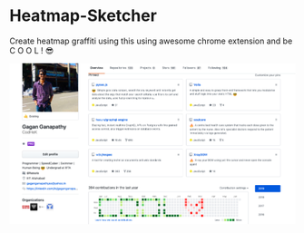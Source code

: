 # Heatmap-Sketcher

Create heatmap graffiti using this using awesome chrome extension and be C O O L ! :sunglasses:

![ss](ss.png)
